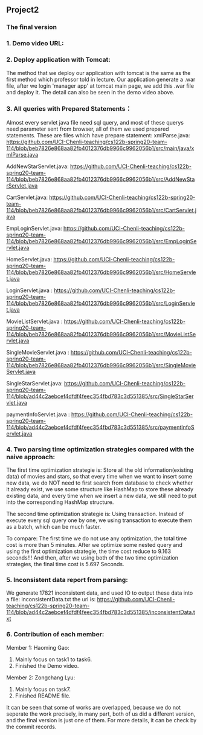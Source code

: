## Project2

### The final version

### 1. Demo video URL: 


### 2.  Deploy application with Tomcat:
The method that we deploy our application with tomcat is the same as the first method which professor told in lecture. 
Our application generate a .war file, after we login 'manager app' at tomcat main page, we add this .war file and deploy it.
The detail can also be seen in the demo video above.

### 3. All queries with Prepared Statements：
Almost every servlet java file need sql query, and most of these querys need parameter sent from browser, all of them we used prepared statements. These are files which have prepare statement:
xmlParse.java: https://github.com/UCI-Chenli-teaching/cs122b-spring20-team-114/blob/beb7826e868aa82fb4012376db9966c9962056b1/src/main/java/xmlParse.java

AddNewStarServlet.java: https://github.com/UCI-Chenli-teaching/cs122b-spring20-team-114/blob/beb7826e868aa82fb4012376db9966c9962056b1/src/AddNewStarServlet.java

CartServlet.java: https://github.com/UCI-Chenli-teaching/cs122b-spring20-team-114/blob/beb7826e868aa82fb4012376db9966c9962056b1/src/CartServlet.java

EmpLoginServlet.java: https://github.com/UCI-Chenli-teaching/cs122b-spring20-team-114/blob/beb7826e868aa82fb4012376db9966c9962056b1/src/EmpLoginServlet.java

HomeServlet.java: https://github.com/UCI-Chenli-teaching/cs122b-spring20-team-114/blob/beb7826e868aa82fb4012376db9966c9962056b1/src/HomeServlet.java

LoginServlet.java : https://github.com/UCI-Chenli-teaching/cs122b-spring20-team-114/blob/beb7826e868aa82fb4012376db9966c9962056b1/src/LoginServlet.java

MovieListServlet.java : https://github.com/UCI-Chenli-teaching/cs122b-spring20-team-114/blob/beb7826e868aa82fb4012376db9966c9962056b1/src/MovieListServlet.java

SingleMovieServlet.java : https://github.com/UCI-Chenli-teaching/cs122b-spring20-team-114/blob/beb7826e868aa82fb4012376db9966c9962056b1/src/SingleMovieServlet.java

SingleStarServlet.java: https://github.com/UCI-Chenli-teaching/cs122b-spring20-team-114/blob/ad44c2aebcef4dfdf4feec354fbd783c3d551385/src/SingleStarServlet.java

paymentInfoServlet.java : https://github.com/UCI-Chenli-teaching/cs122b-spring20-team-114/blob/ad44c2aebcef4dfdf4feec354fbd783c3d551385/src/paymentInfoServlet.java


### 4. Two parsing time optimization strategies compared with the naive approach: 
The first time optimization strategie is: Store all the old information(existing data) of movies and stars, so that every time when we want to insert some new data, we do NOT need to first search from database to check whether it already exist, we use some structure like HashMap to store these already existing data, and every time when we insert a new data, we still need to put into the corresponding HashMap structure.

The second time optimization strategie is: Using transaction. Instead of execute every sql query one by one, we using transaction to execute them as a batch, which can be much faster.

To compare: The first time we do not use any optimization, the total time cost is more than 5 minutes.
After we optimize some nested query and using the first optimization strategie, the time cost reduce to 9.163 seconds!!!
And then, after we using both of the two time optimization strategies, the final time cost is 5.697 Seconds.



### 5. Inconsistent data report from parsing: 
We generate 17821 inconsistent data, and used IO to output these data into a file: inconsistentData.txt
the url is: https://github.com/UCI-Chenli-teaching/cs122b-spring20-team-114/blob/ad44c2aebcef4dfdf4feec354fbd783c3d551385/inconsistentData.txt



### 6. Contribution of each member:
Member 1: Haoming Gao:
1. Mainly focus on task1 to task6.
2. Finished the Demo video.

Member 2: Zongchang Lyu:
1. Mainly  focus on task7.
2. Finished README file.

It can be seen that some of works are overlapped, because we do not seperate the work precisely, in many part, both of us did a different version, and the final version is just one of them. For more details, it can be check by the commit records.



